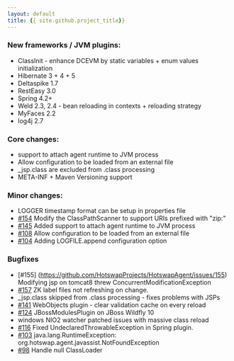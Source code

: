 ```yaml
---
layout: default
title: {{ site.github.project_title}}
---
```


### New frameworks / JVM plugins:

* ClassInit - enhance DCEVM by static variables + enum values initialization
* Hibernate 3 + 4 + 5
* Deltaspike 1.7
* RestEasy 3.0
* Spring 4.2+
* Weld 2.3, 2.4 -  bean reloading in contexts + reloading strategy
* MyFaces 2.2
* log4j 2.7 

### Core changes:

* support to attach agent runtime to JVM process 
* Allow configuration to be loaded from an external file
* _jsp.class are excluded from .class processing
*  META-INF + Maven Versioning support

### Minor changes:

* LOGGER timestamp format can be setup in properties file
* [#154](https://github.com/HotswapProjects/HotswapAgent/pull/154) Modify the ClassPathScanner to support URIs prefixed with "zip:" 
* [#145](https://github.com/HotswapProjects/HotswapAgent/pull/145) Added support to attach agent runtime to JVM process
* [#108](https://github.com/HotswapProjects/HotswapAgent/pull/108) Allow configuration to be loaded from an external file
* [#104](https://github.com/HotswapProjects/HotswapAgent/pull/104) Adding LOGFILE.append configuration option

### Bugfixes

* [#155] (https://github.com/HotswapProjects/HotswapAgent/issues/155) Modifying jsp on tomcat8 threw ConcurrentModificationException
* [#157](https://github.com/HotswapProjects/HotswapAgent/pull/157) ZK label files not refreshing on change. 
* _jsp.class skipped from .class processing - fixes problems with JSPs
* [#141](https://github.com/HotswapProjects/HotswapAgent/pull/141) WebObjects plugin - clear validation cache on every reload
* [#124](https://github.com/HotswapProjects/HotswapAgent/issues/124) JBossModulesPlugin on JBoss Wildfly 10
* windows NIO2 watcher patched issues with massive class reload
* [#116](https://github.com/HotswapProjects/HotswapAgent/pull/116) Fixed UndeclaredThrowableException in Spring plugin. 
* [#103](https://github.com/HotswapProjects/HotswapAgent/issues/103) java.lang.RuntimeException: org.hotswap.agent.javassist.NotFoundException
* [#98](https://github.com/HotswapProjects/HotswapAgent/pull/98) Handle null ClassLoader
